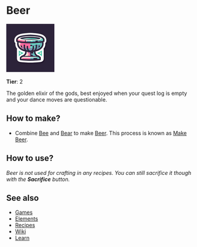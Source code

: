 # Beer

![](../images/item.beer.png)

**Tier**: 2

The golden elixir of the gods, best enjoyed when your quest log is empty and your dance moves are questionable.

## How to make?

* Combine [Bee](/wiki/elements/bee) and [Bear](/wiki/elements/bear) to make [Beer](/wiki/elements/beer). This process is known as [Make Beer](/wiki/recipes/make-beer).

## How to use?

_Beer is not used for crafting in any recipes. You can still sacrifice it though with the **Sacrifice** button._

## See also

* [Games](/wiki/games)
* [Elements](/wiki/elements)
* [Recipes](/wiki/recipes)
* [Wiki](/wiki/index)
* [Learn](/learn/index)